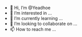 - 👋 Hi, I’m @Yeadhoe
- 👀 I’m interested in ...
- 🌱 I’m currently learning ...
- 💞️ I’m looking to collaborate on ...
- 📫 How to reach me ...

<!---
Yeadhoe/Yeadhoe is a ✨ special ✨ repository because its `README.md` (this file) appears on your GitHub profile.
You can click the Preview link to take a look at your changes.
--->
